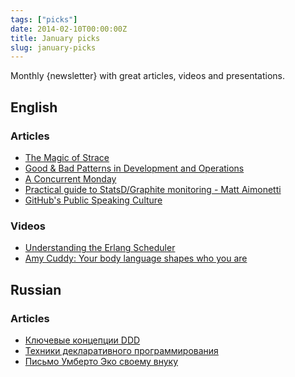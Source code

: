 ```yaml
---
tags: ["picks"]
date: 2014-02-10T00:00:00Z
title: January picks
slug: january-picks
---
```


Monthly {newsletter} with great articles, videos and presentations.

<!--more-->

## English

### Articles

* [The Magic of Strace](http://chadfowler.com/blog/2014/01/26/the-magic-of-strace/)
* [Good & Bad Patterns in Development and Operations](http://www.opsbs.com/2013/01/good-and-bad-patterns-in-development-and-operations/)
* [A Concurrent Monday](http://www.technology-ebay.de/the-teams/ebay/blog/a-concurrent-monday.html)
* [Practical guide to StatsD/Graphite monitoring - Matt Aimonetti](http://matt.aimonetti.net/posts/2013/06/26/practical-guide-to-graphite-monitoring)
* [GitHub's Public Speaking Culture](http://zachholman.com/posts/github-speaking-culture/)

### Videos

* [Understanding the Erlang Scheduler](https://www.youtube.com/watch?v=tBAM_N9qPno)
* [Amy Cuddy: Your body language shapes who you are](http://new.ted.com/talks/amy_cuddy_your_body_language_shapes_who_you_are)

## Russian

### Articles

* [Ключевые концепции DDD](http://sergeyteplyakov.blogspot.ru/2014/02/ddd.html)
* [Техники декларативного программирования](http://niquola.github.io/blog/2014/02/04/ctm-quotes.html)
* [Письмо Умберто Эко своему внуку](http://www.adme.ru/vdohnovenie-919705/pismo-umberto-eko-svoemu-vnuku-618105/)

